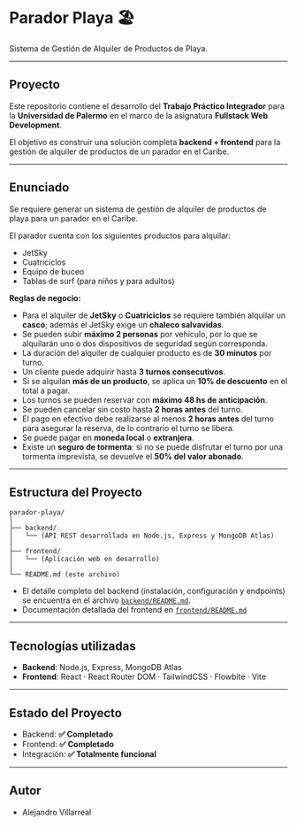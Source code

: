 # Parador Playa 🏖️

Sistema de Gestión de Alquiler de Productos de Playa.

---

## Proyecto

Este repositorio contiene el desarrollo del **Trabajo Práctico Integrador** para la **Universidad de Palermo** en el marco de la asignatura **Fullstack Web Development**.

El objetivo es construir una solución completa **backend + frontend** para la gestión de alquiler de productos de un parador en el Caribe.

---

## Enunciado

Se requiere generar un sistema de gestión de alquiler de productos de playa para un parador en el Caribe.

El parador cuenta con los siguientes productos para alquilar:

- JetSky
- Cuatriciclos
- Equipo de buceo
- Tablas de surf (para niños y para adultos)

**Reglas de negocio:**

- Para el alquiler de **JetSky** o **Cuatriciclos** se requiere también alquilar un **casco**; además el JetSky exige un **chaleco salvavidas**.
- Se pueden subir **máximo 2 personas** por vehículo, por lo que se alquilarán uno o dos dispositivos de seguridad según corresponda.
- La duración del alquiler de cualquier producto es de **30 minutos** por turno.
- Un cliente puede adquirir hasta **3 turnos consecutivos**.
- Si se alquilan **más de un producto**, se aplica un **10% de descuento** en el total a pagar.
- Los turnos se pueden reservar con **máximo 48 hs de anticipación**.
- Se pueden cancelar sin costo hasta **2 horas antes** del turno.
- El pago en efectivo debe realizarse al menos **2 horas antes** del turno para asegurar la reserva, de lo contrario el turno se libera.
- Se puede pagar en **moneda local** o **extranjera**.
- Existe un **seguro de tormenta**: si no se puede disfrutar el turno por una tormenta imprevista, se devuelve el **50% del valor abonado**.

---

## Estructura del Proyecto

```
parador-playa/
│
├── backend/
│   └── (API REST desarrollada en Node.js, Express y MongoDB Atlas)
│
├── frontend/
│   └── (Aplicación web en desarrollo)
│
└── README.md (este archivo)
```

- El detalle completo del backend (instalación, configuración y endpoints) se encuentra en el archivo [`backend/README.md`](backend/README.md).
- Documentación detallada del frontend en [`frontend/README.md`](frontend/README.md)

---

## Tecnologías utilizadas

- **Backend**: Node.js, Express, MongoDB Atlas
- **Frontend**: React · React Router DOM · TailwindCSS · Flowbite · Vite

---

## Estado del Proyecto

- Backend: **✅ Completado**
- Frontend: **✅ Completado**
- Integración: **✅ Totalmente funcional**

---

## Autor

- Alejandro Villarreal
